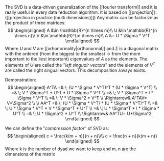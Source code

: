 The SVD is a data-driven generalization of the [[fourier transform]] and it is really useful in every data reduction algorithm.
It is based on [[projection]] : ([[projection in practice (multi dimensions)]]) 
Any matrix can be factorize as the product of three matrices:
$$
\begin{aligned}
A &\in \mathbb{R}^{n \times m}\\
U &\in \mathbb{R}^{n \times n}\\
V &\in \mathbb{R}^{m \times m}\\
A &= U * \Sigma * V^T
\end{aligned}
$$
Where $U$ and $V$ are [[orhonormality|orthonormal]] and $\Sigma$ is a diagonal matrix with the ordered (from the biggest to the smallest $\rightarrow$ from the more important to the liest important) eigenvalues of $A$ as the elements. 
The elements of $U$ are called the "_left singualr vectors_"  and the elements of $V^T$ are called the right singual vectors. This decomposition always exists.

Demonstration:
$$
\begin{aligned}
A^TA =& \; (U * \Sigma * V^T)^T * (U * \Sigma * V^T) \\
=& \; V * \Sigma^T * U^T * U * \Sigma * V^T \\
=& \; V * \Sigma^T * I * \Sigma * V^T \\
=& \; V * \Sigma^2 * V^T \\
\Rightarrow&
A^TAV= V*\Sigma^2 
\\ \\
AA^T =& \; (U * \Sigma * V^T) * (U * \Sigma * V^T)^T \\
=& \; U * \Sigma * V^T * V * \Sigma^T * U^T \\
=& \; U * \Sigma^T * I * \Sigma * U^T \\
=& \; U * \Sigma^2 * U^T \\
\Rightarrow&
AA^TU= U*\Sigma^2
\end{aligned}
$$

We can define the "_compression factor_" of SVD as:
$$
\begin{aligned}
	c = \frac{k(m + n)}{n + n}\\\\
	c = \frac{n + n}{k(m + n)}
\end{aligned}
$$
Where k is the number of dyad we want to keep and m, n are the dimensions of the matrix
